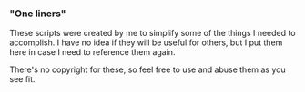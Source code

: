 ### "One liners"

These scripts were created by me to simplify some of the things I needed to accomplish.
I have no idea if they will be useful for others, but I put them here in case I need
to reference them again.

There's no copyright for these, so feel free to use and abuse them as you see fit.